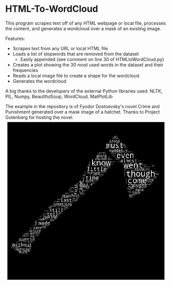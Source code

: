 # HTML-To-WordCloud
This program scrapes text off of any HTML webpage or local file, processes the content, and generates a wordcloud over a mask of an existing image.

Features:
- Scrapes text from any URL or local HTML file
- Loads a list of stopwords that are removed from the dataset
  - Easily appended (see comment on line 30 of HTMLtoWordCloud.py)
- Creates a plot showing the 30 most used words in the dataset and their frequencies
- Reads a local image file to create a shape for the wordcloud
- Generates the wordcloud


A big thanks to the developers of the external Python libraries used: NLTK, PIL, Numpy, BeautifulSoup, WordCloud, MatPlotLib

The example in the repository is of Fyodor Dostoevsky's novel Crime and Punishment generated over a mask image of a hatchet.
Thanks to Project Gutenberg for hosting the novel. 
![Hatchet](https://github.com/AaronHenry/HTML-To-WordCloud/blob/master/CnPHatchet.png)
